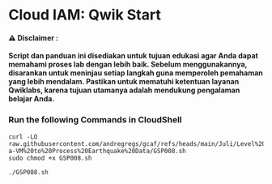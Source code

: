 #  Cloud IAM: Qwik Start


#### ⚠️ Disclaimer :
**Script dan panduan ini disediakan untuk tujuan edukasi agar Anda dapat memahami proses lab dengan lebih baik. Sebelum menggunakannya, disarankan untuk meninjau setiap langkah guna memperoleh pemahaman yang lebih mendalam. Pastikan untuk mematuhi ketentuan layanan Qwiklabs, karena tujuan utamanya adalah mendukung pengalaman belajar Anda.**

### Run the following Commands in CloudShell

```
curl -LO raw.githubusercontent.com/andregregs/gcaf/refs/heads/main/Juli/Level%201/Rent-a-VM%20to%20Process%20Earthquake%20Data/GSP008.sh
sudo chmod +x GSP008.sh

./GSP008.sh
```